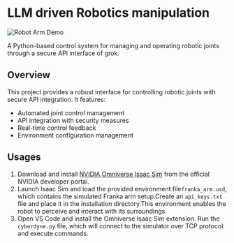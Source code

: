 # LLM driven Robotics manipulation

![Robot Arm Demo](robot_arm.gif)

A Python-based control system for managing and operating robotic joints through a secure API interface of grok.

## Overview

This project provides a robust interface for controlling robotic joints with secure API integration. It features:
- Automated joint control management
- API integration with security measures
- Real-time control feedback
- Environment configuration management

## Usages

1. Download and install [NVIDIA Omniverse Isaac Sim](https://developer.nvidia.com/isaac-sim) from the official NVIDIA developer portal.
2. Launch Isaac Sim and load the provided environment file`franka_arm.usd`, which contains the simulated Franka arm setup.Create an `api_keys.txt` file and place it in the installation directory.This environment enables the robot to perceive and interact with its surroundings.
3. Open VS Code and install the Omniverse Isaac Sim extension. Run the `cyberdyne.py` file, which will connect to the simulator over TCP protocol and execute commands.
